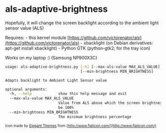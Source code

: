 als-adaptive-brightness
===================

Hopefully, it will change the screen backlight according to the ambient light sensor value (ALS)


Requires:
    - this kernel module [https://github.com/victorenator/als](https://github.com/victorenator/als)
    - xbacklight (on Debian derivatives: apt-get install xbacklight)
    - Python GTK (python-gtk2; for the tray icon)

Works on my laptop :) (Samsung NP900X3C)


```bash
usage: als-adaptive-brightness.py [-h] [--max-als-value MAX_ALS_VALUE]
                                  [--min-brightness MIN_BRIGHTNESS]

Adapts backlight to Ambient Light Sensor value

optional arguments:
  -h, --help            show this help message and exit
  --max-als-value MAX_ALS_VALUE
                        Value from ALS above which the screen brightness will
                        be 100%
  --min-brightness MIN_BRIGHTNESS
                        The minimum brightness percentage
```



<small>Icon made by [Elegant Themes](http://www.elegantthemes.com/) from [http://www.flaticon.com/](http://www.flaticon.com/)</small>
